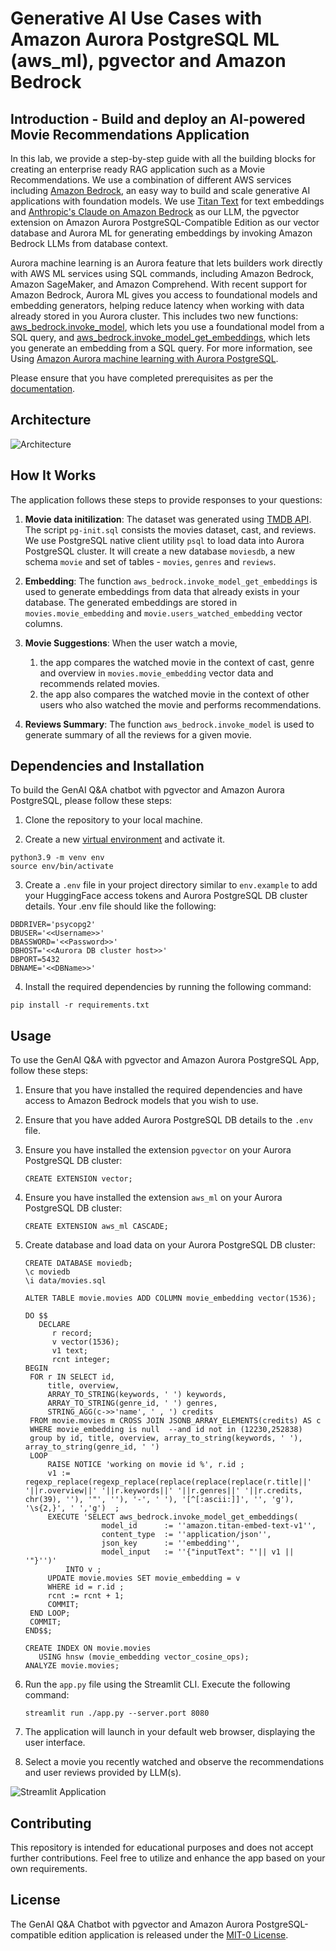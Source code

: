 # Generative AI Use Cases with Amazon Aurora PostgreSQL ML (aws_ml), pgvector and Amazon Bedrock

## Introduction - Build and deploy an AI-powered Movie Recommendations Application

In this lab, we provide a step-by-step guide with all the building blocks for creating an enterprise ready RAG application such as a Movie Recommendations. We use a combination of different AWS services including [Amazon Bedrock](https://aws.amazon.com/bedrock/), an easy way to build and scale generative AI applications with foundation models. We use [Titan Text](https://aws.amazon.com/bedrock/titan/) for text embeddings and [Anthropic's Claude on Amazon Bedrock](https://aws.amazon.com/bedrock/claude/) as our LLM, the pgvector extension on Amazon Aurora PostgreSQL-Compatible Edition as our vector database and Aurora ML for generating embeddings by invoking Amazon Bedrock LLMs from database context. 

Aurora machine learning is an Aurora feature that lets builders work directly with AWS ML services using SQL commands, including Amazon Bedrock, Amazon SageMaker, and Amazon Comprehend. With recent support for Amazon Bedrock, Aurora ML gives you access to foundational models and embedding generators, helping reduce latency when working with data already stored in you Aurora cluster. This includes two new functions: [aws_bedrock.invoke_model](https://docs.aws.amazon.com/AmazonRDS/latest/AuroraUserGuide/postgresql-ml.html#postgresql-using-bedrock), which lets you use a foundational model from a SQL query, and [aws_bedrock.invoke_model_get_embeddings](https://docs.aws.amazon.com/AmazonRDS/latest/AuroraUserGuide/postgresql-ml.html#postgresql-using-bedrock), which lets you generate an embedding from a SQL query. For more information, see Using [Amazon Aurora machine learning with Aurora PostgreSQL](https://docs.aws.amazon.com/AmazonRDS/latest/AuroraUserGuide/postgresql-ml.html).

Please ensure that you have completed prerequisites as per the [documentation](https://docs.aws.amazon.com/AmazonRDS/latest/AuroraUserGuide/postgresql-ml.html#postgresql-ml-setting-up-apg-br).

## Architecture

![Architecture](static/ARCH.png)

## How It Works

The application follows these steps to provide responses to your questions:


1. **Movie data initilization**: The dataset was generated using [TMDB API](https://developer.themoviedb.org/reference/intro/getting-started). The script `pg-init.sql` consists the movies dataset, cast, and reviews. We use PostgreSQL native client utility `psql` to load data into Aurora PostgreSQL cluster. It will create a new database `moviesdb`, a new schema `movie` and set of tables - `movies`, `genres` and `reviews`.

2. **Embedding**: The function `aws_bedrock.invoke_model_get_embeddings` is used to generate embeddings from data that already exists in your database. The generated embeddings are stored in `movies.movie_embedding` and `movie.users_watched_embedding` vector columns.

3. **Movie Suggestions**: When the user watch a movie,
    1. the app compares the watched movie in the context of cast, genre and overview in `movies.movie_embedding` vector data and recommends related movies.
    2. the app also compares the watched movie in the context of other users who also watched the movie and performs recommendations.

4. **Reviews Summary**: The function `aws_bedrock.invoke_model` is used to generate summary of all the reviews for a given movie.

## Dependencies and Installation

To build the GenAI Q&A chatbot with pgvector and Amazon Aurora PostgreSQL, please follow these steps:

1. Clone the repository to your local machine.

2. Create a new [virtual environment](https://docs.python.org/3/library/venv.html#module-venv) and activate it.
```
python3.9 -m venv env
source env/bin/activate
```

3. Create a `.env` file in your project directory similar to `env.example` to add your HuggingFace access tokens and Aurora PostgreSQL DB cluster details. Your .env file should like the following:
   
```
DBDRIVER='psycopg2'
DBUSER='<<Username>>'
DBASSWORD='<<Password>>'
DBHOST='<<Aurora DB cluster host>>'
DBPORT=5432
DBNAME='<<DBName>>'
```

4. Install the required dependencies by running the following command:
```
pip install -r requirements.txt
```

## Usage

To use the GenAI Q&A with pgvector and Amazon Aurora PostgreSQL App, follow these steps:

1. Ensure that you have installed the required dependencies and have access to Amazon Bedrock models that you wish to use.

2. Ensure that you have added Aurora PostgreSQL DB details to the `.env` file.

3. Ensure you have installed the extension `pgvector` on your Aurora PostgreSQL DB cluster:
   ```
   CREATE EXTENSION vector;
   ```

4. Ensure you have installed the extension `aws_ml` on your Aurora PostgreSQL DB cluster:
   ```
   CREATE EXTENSION aws_ml CASCADE;
   ```

5. Create database and load data on your Aurora PostgreSQL DB cluster:
   ```
   CREATE DATABASE moviedb;
   \c moviedb
   \i data/movies.sql
   
   ALTER TABLE movie.movies ADD COLUMN movie_embedding vector(1536);
   
   DO $$
      DECLARE 
         r record; 
         v vector(1536); 
         v1 text;
         rcnt integer;
   BEGIN
    FOR r IN SELECT id, 
        title, overview, 
        ARRAY_TO_STRING(keywords, ' ') keywords, 
        ARRAY_TO_STRING(genre_id, ' ') genres, 
        STRING_AGG(c->>'name', ' , ') credits
    FROM movie.movies m CROSS JOIN JSONB_ARRAY_ELEMENTS(credits) AS c
    WHERE movie_embedding is null  --and id not in (12230,252838)
    group by id, title, overview, array_to_string(keywords, ' '),  array_to_string(genre_id, ' ') 
    LOOP
        RAISE NOTICE 'working on movie id %', r.id ;
        v1 := regexp_replace(regexp_replace(replace(replace(replace(r.title||' '||r.overview||' '||r.keywords||' '||r.genres||' '||r.credits, chr(39), ''), '"', ''), '-', ' '), '[^[:ascii:]]', '', 'g'), '\s{2,}', ' ','g')  ;
        EXECUTE 'SELECT aws_bedrock.invoke_model_get_embeddings(
                    model_id      := ''amazon.titan-embed-text-v1'',
                    content_type  := ''application/json'',
                    json_key      := ''embedding'',
                    model_input   := ''{"inputText": "'|| v1 || '"}'')'
            INTO v ;
        UPDATE movie.movies SET movie_embedding = v
        WHERE id = r.id ;
        rcnt := rcnt + 1;
        COMMIT;
    END LOOP;
    COMMIT;
   END$$;

   CREATE INDEX ON movie.movies
      USING hnsw (movie_embedding vector_cosine_ops);
   ANALYZE movie.movies;
   
   ```


6. Run the `app.py` file using the Streamlit CLI. Execute the following command:
   ```
   streamlit run ./app.py --server.port 8080
   ```

7. The application will launch in your default web browser, displaying the user interface.

8. Select a movie you recently watched and observe the recommendations and user reviews provided by LLM(s).

![Streamlit Application](static/Preview_App.png)

## Contributing

This repository is intended for educational purposes and does not accept further contributions. Feel free to utilize and enhance the app based on your own requirements.

## License

The GenAI Q&A Chatbot with pgvector and Amazon Aurora PostgreSQL-compatible edition application is released under the [MIT-0 License](https://spdx.org/licenses/MIT-0.html).
